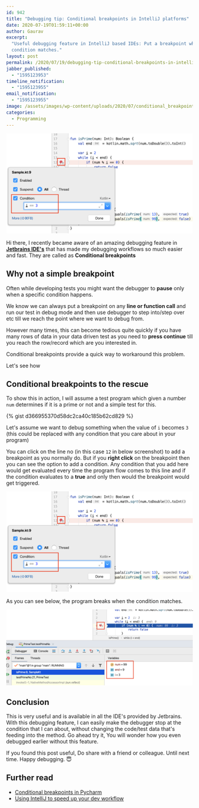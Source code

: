 ```yaml
---
id: 942
title: "Debugging tip: Conditional breakpoints in IntelliJ platforms"
date: 2020-07-19T01:59:11+00:00
author: Gaurav
excerpt:
  "Useful debugging feature in IntelliJ based IDEs: Put a breakpoint which stops only when a certain
  condition matches."
layout: post
permalink: /2020/07/19/debugging-tip-conditional-breakpoints-in-intellij-platforms/
jabber_published:
  - "1595123953"
timeline_notification:
  - "1595123955"
email_notification:
  - "1595123955"
image: /assets/images/wp-content/uploads/2020/07/conditional_breakpoint.png
categories:
  - Programming
---
```


![Conditional breakpoints](/assets/images/wp-content/uploads/2020/07/conditional_breakpoint.png)

Hi there, I recently became aware of an amazing debugging feature in
**[Jetbrains IDE's](https://www.jetbrains.com/)** that has made my debugging workflows so much
easier and fast. They are called as **Conditional breakpoints**

## Why not a simple breakpoint

Often while developing tests you might want the debugger to **pause** only when a specific condition
happens.

We know we can always put a breakpoint on any **line or function call** and run our test in debug
mode and then use debugger to step into/step over etc till we reach the point where we want to debug
from.

However many times, this can become tedious quite quickly if you have many rows of data in your data
driven test as you need to **press continue** till you reach the row/record which are you interested
in.

Conditional breakpoints provide a quick way to workaround this problem.

Let's see how

## Conditional breakpoints to the rescue

To show this in action, I will assume a test program which given a number `num` determines if it is
a prime or not and a simple test for this.

{% gist d366955370d58dc2ca40c185b62cd829 %}

Let's assume we want to debug something when the value of `i` becomes `3` (this could be
replaced with any condition that you care about in your program)

You can click on the line no (in this case `12` in below screenshot) to add a breakpoint as you
normally do. But if you **right click** on the breakpoint then you can see the option to add a
condition. Any condition that you add here would get evaluated every time the program flow comes to
this line and if the condition evaluates to a **true** and only then would the breakpoint would get
triggered.

![Conditional breakpoint](/assets/images/wp-content/uploads/2020/07/conditional_breakpoint.png)

As you can see below, the program breaks when the condition matches.

![on breakpoint](/assets/images/wp-content/uploads/2020/07/on_breakpoint.png)

## Conclusion

This is very useful and is available in all the IDE's provided by Jetbrains. With this
debugging feature, I can easily make the debugger stop at the condition that I can about, without
changing the code/test data that's feeding into the method. Go ahead try it, You will wonder
how you even debugged earlier without this feature.

If you found this post useful, Do share with a friend or colleague. Until next time. Happy
debugging. 😇

## Further read

- [Conditional breakpoints in Pycharm](https://www.jetbrains.com/pycharm/guide/tips/conditional-breakpoints/)
- [Using IntelliJ to speed up your dev workflow](https://automationhacks.blog/2020/01/26/using-intellij-to-speed-up-your-dev-workflow/)

